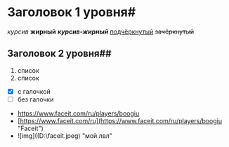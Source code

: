 # Заголовок 1 уровня#
*курсив*
**жирный**
***курсив-жирный***
<ins>подчёркнутый</ins>
~~зачёркнутый~~
## Заголовок 2 уровня##
1. список
2. список
- [x] с галочкой
- [ ] без галочки
+ <https://www.faceit.com/ru/players/boogiu>
+ [https://www.faceit.com/ru](https://www.faceit.com/ru/players/boogiu "Faceit")
+ ![img]((D:\faceit.jpeg) "мой лвл"
